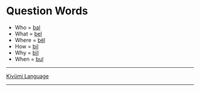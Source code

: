 # Question Words

- Who = [bal](./Kivümi%20Dictionary/bal.md)
- What = [bel](./Kivümi%20Dictionary/bel.md)
- Where = [bël](./Kivümi%20Dictionary/bël.md)
- How = [bil](./Kivümi%20Dictionary/bil.md)
- Why = [bïl](./Kivümi%20Dictionary/bïl.md)
- When = [bul](./Kivümi%20Dictionary/bul.md)

---

[Kivümi Language](README.md)

---